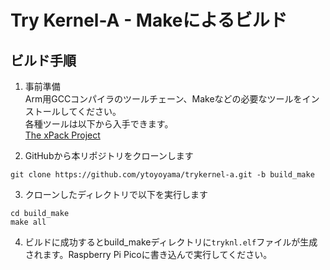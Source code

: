 ﻿# Try Kernel-A - Makeによるビルド

## ビルド手順

1. 事前準備  
Arm用GCCコンパイラのツールチェーン、Makeなどの必要なツールをインストールしてください。  
各種ツールは以下から入手できます。  
[The xPack Project](https://xpack.github.io/)


2. GitHubから本リポジトリをクローンします  
```
git clone https://github.com/ytoyoyama/trykernel-a.git -b build_make
```  

3. クローンしたディレクトリで以下を実行します  
```
cd build_make
make all
```

4. ビルドに成功するとbuild_makeディレクトリに`tryknl.elf`ファイルが生成されます。Raspberry Pi Picoに書き込んで実行してください。  

